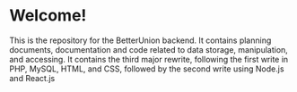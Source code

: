 # Welcome!

This is the repository for the BetterUnion backend. It contains planning documents, documentation
and code related to data storage, manipulation, and accessing. It contains the third major rewrite,
following the first write in PHP, MySQL, HTML, and CSS, followed by the second write using
Node.js and React.js
